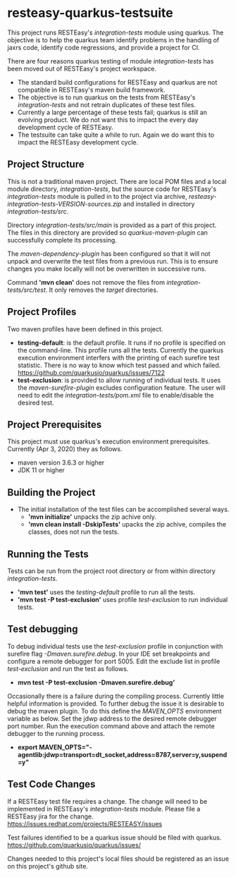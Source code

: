 # resteasy-quarkus-testsuite

This project runs RESTEasy's _integration-tests_ module using quarkus.
The objective is to help the quarkus team identify problems in the 
handling of jaxrs code, identify code regressions, and provide
a project for CI.
  
There are four reasons quarkus testing of module _integration-tests_ has 
been moved out of RESTEasy's project workspace.
* The standard build configurations for RESTEasy and quarkus
  are not compatible in RESTEasy's maven build framework.
* The objective is to run quarkus on the tests from RESTEasy's
  _integration-tests_ and not retrain duplicates of these test files.
* Currently a large percentage of these tests fail; quarkus is still 
  an evolving product.  We do not want this to impact the every day 
  development cycle of RESTEasy.
* The testsuite can take quite a while to run.  Again we do want this
  to impact the RESTEasy development cycle.      
    
## Project Structure
This is not a traditional maven project.  There are local POM files
and a local module directory, _integration-tests_, but the source code 
for RESTEasy's _integration-tests_ module is pulled in to the project 
via archive, _resteasy-integration-tests-VERSION-sources.zip_
and installed in directory _integration-tests/src_.

Directory _integration-tests/src/main_ is provided as a part of this project.
The files in this directory are provided so _quarkus-maven-plugin_
can successfully complete its processing.

The _maven-dependency-plugin_ has been configured so that it will 
not unpack and overwrite the test files from a previous run. This 
is to ensure changes you make locally will not be overwritten 
in successive runs. 

Command **'mvn clean'** does not remove the files from _integration-tests/src/test_.
It only removes the _target_ directories.


## Project Profiles
Two maven profiles have been defined in this project.
* **testing-default**: is the default profile.  It runs if no profile is 
    specified on the command-line.  This profile runs all the tests.
    Currently the quarkus execution environment interfers with the printing 
    of each surefire test statistic.  There is no way to know which test passed
    and which failed.
    https://github.com/quarkusio/quarkus/issues/7122
* **test-exclusion**: is provided to allow running of individual tests.
    It uses the _maven-surefire-plugin_ excludes configuration feature.
    The user will need to edit the _integration-tests/pom.xml_ file
    to enable/disable the desired test.

## Project Prerequisites
This project must use quarkus's execution environment prerequisites.
Currently (Apr 3, 2020) they as follows.
* maven version 3.6.3 or higher
* JDK 11 or higher


## Building the Project

* The initial installation of the test files can be accomplished several ways.
    * **'mvn initialize'**        unpacks the zip achive only.
    * **'mvn clean install -DskipTests'**     upacks the zip achive, 
        compiles the classes, does not run the tests.

## Running the Tests
Tests can be run from the project root directory or from within directory
_integration-tests_.
* **'mvn test'** uses the _testing-default_ profile to run all the tests.
* **'mvn test -P test-exclusion'** uses profile _test-exclusion_ to run
        individual tests.
        
## Test debugging
To debug individual tests use the _test-exclusion_ profile in conjunction with
surefire flag _-Dmaven.surefire.debug_.  In your IDE set breakpoints
and configure a remote debugger for port 5005.  Edit the exclude list in
profile _test-exclusion_ and run the test as follows.
* **mvn test -P test-exclusion -Dmaven.surefire.debug'**  

Occasionally there is a failure during the compiling process.  Currently
little helpful information is provided.  To further debug the issue it is
desirable to debug the maven plugin.  To do this define the _MAVEN_OPTS_
environment variable as below.  Set the jdwp address to the desired remote 
debugger port number.  Run the execution command above and attach the remote 
debugger to the running process.  
* **export MAVEN_OPTS="-agentlib:jdwp=transport=dt_socket,address=8787,server=y,suspend=y"**      



## Test Code Changes
If a RESTEasy test file requires a change.  The change will need to be implemented 
in RESTEasy's _integration-tests_ module.  Please file a RESTEasy jira 
for the change.  
https://issues.redhat.com/projects/RESTEASY/issues

Test failures identified to be a quarkus issue should be filed with quarkus.
https://github.com/quarkusio/quarkus/issues/

Changes needed to this project's local files should be registered as an
issue on this project's github site.


